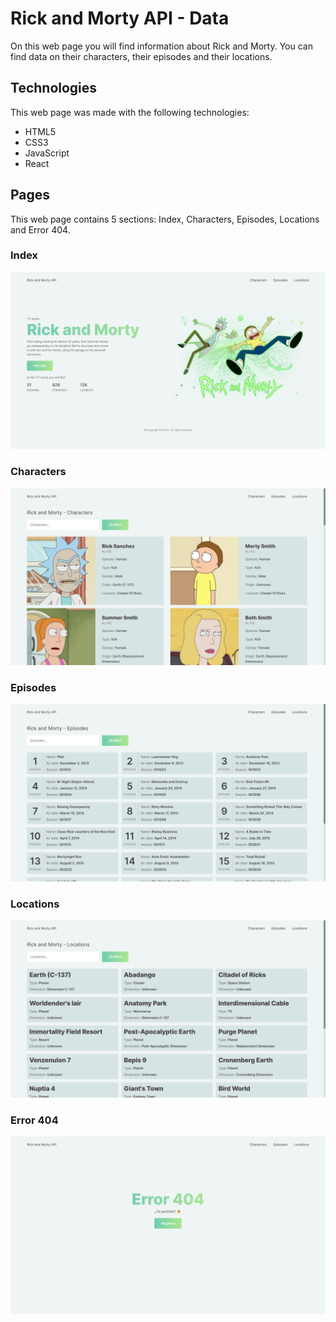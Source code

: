 # Rick and Morty API - Data
On this web page you will find information about Rick and Morty. You can find data on their characters, their episodes and their locations.

## Technologies
This web page was made with the following technologies:
- HTML5
- CSS3
- JavaScript
- React

## Pages
This web page contains 5 sections: Index, Characters, Episodes, Locations and Error 404.

### Index
![Index](index-section.png)

### Characters
![Index](characters-section.png)

### Episodes
![Index](episodes-section.png)

### Locations
![Index](locations-section.png)

### Error 404
![Index](error404-section.png)
